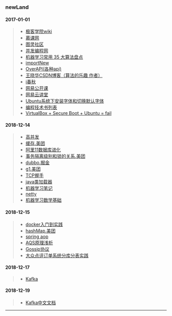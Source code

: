 ### newLand

#### 2017-01-01
>+ [极客学院wiki][]
>+ [慕课网][]
>+ [图灵社区][]
>+ [并发编程网][]
>+ [机器学习常用 35 大算法盘点][]
>+ [importNew][]
>+ [OverAPI(各种api)][]
>+ [王晓华CSDN博客（算法的乐趣 作者）][]
>+ [i春秋][]
>+ [网易公开课][]
>+ [网易云讲堂][]
>+ [Ubuntu系统下安装字体和切换默认字体][]
>+ [编程技术书列表][]
>+ [VirtualBox + Secure Boot + Ubuntu = fail][]

#### 2018-12-14
>+ [高并发][]  
>+ [缓存.美团][]  
>+ [阿里11数据库进化][]  
>+ [事务隔离级别和锁的关系.美团][]  
>+ [dubbo.掘金][]  
>+ [g1.美团][]  
>+ [TCP握手][]  
>+ [java类加载器][]  
>+ [机器学习笔记][]  
>+ [netty][]
>+ [机器学习数学基础][]

#### 2018-12-15
>+ [docker入门到实践][]  
>+ [hashMap.美团][]
>+ [spring aop][]
>+ [AQS原理浅析][]
>+ [Gossip协议][]
>+ [大众点评订单系统分库分表实践][]

#### 2018-12-17
>+ [Kafka][]

#### 2018-12-19
>+ [Kafka中文文档][]

---


[//]: 2017-01-01

[极客学院wiki]: http://wiki.jikexueyuan.com
[慕课网]: http://www.imooc.com/article
[图灵社区]: http://www.ituring.com.cn/book/collected/3
[并发编程网]: http://ifeve.com/
[机器学习常用 35 大算法盘点]: https://mp.weixin.qq.com/s?__biz=MzI3MTA0MTk1MA==&mid=2651986917&idx=2&sn=5ef23083abacb8ec10bae272a6523acb&chksm=f1216f14c656e602deead8940252d779387ecea92e7278ea7822a32fe65925d2a6ab23c5e972&scene=2&srcid=0911mvqhy7LGW7IT5U5IsDnf&from=timeline&isappinstalled=0&pass_ticket=ybVnnsWqdSCqr6ueKf5VpPfuJxVh%2FsH%2BhKO5hupPAxA6bk%2BO0UTANSEsYo8aS64N
[importNew]: http://www.importnew.com/
[OverAPI(各种api)]: http://overapi.com/?url_type=39&object_type=webpage&pos=1
[王晓华CSDN博客（算法的乐趣 作者）]: http://blog.csdn.net/orbit
[i春秋]: http://www.ichunqiu.com/
[网易公开课]: http://open.163.com/
[网易云讲堂]: http://study.163.com/
[Ubuntu系统下安装字体和切换默认字体]: https://my.oschina.net/itblog/blog/278566 
[编程技术书列表]: https://www.oschina.net/question/2529065_2232659
[VirtualBox + Secure Boot + Ubuntu = fail]: https://stegard.net/2016/10/virtualbox-secure-boot-ubuntu-fail/


[//]:  2018-12-14

[高并发]: https://gitbook.cn/books/5b625e94daf78a4dc2deacce/index.html  
[缓存.美团]: https://tech.meituan.com/cache_about.html  
[阿里11数据库进化]: https://yq.aliyun.com/articles/321080  
[事务隔离级别和锁的关系.美团]: https://tech.meituan.com/innodb_lock.html  
[dubbo.掘金]: https://juejin.im/post/5ab09943f265da238f125ee8  
[g1.美团]: https://tech.meituan.com/g1.html  
[TCP握手]: https://www.jianshu.com/p/9968b16b607e  
[java类加载器]: https://blog.csdn.net/javazejian/article/details/73413292  
[机器学习笔记]: https://github.com/fengdu78/Coursera-ML-AndrewNg-Notes  
[netty]: https://waylau.com/netty-4-user-guide/Architectural%20Overview/Summary.html  
[机器学习数学基础]: https://zhuanlan.zhihu.com/p/25197792  

[//]:  2018-12-15  

[hashMap.美团]: https://tech.meituan.com/java_hashmap.html
[docker入门到实践]: https://yeasy.gitbooks.io/docker_practice/compose/usage.html
[spring aop]: http://blog.longjiazuo.com/archives/1606
[AQS原理浅析]: http://ifeve.com/java-special-troops-aqs/
[Gossip协议]: https://www.jianshu.com/p/3aa9a109072c
[大众点评订单系统分库分表实践]: https://tech.meituan.com/dianping_order_db_sharding.html

[//]: 2018-12-17

[Kafka]: http://www.jasongj.com/tags/Kafka/

[//]: 2018-12-19

[Kafka中文文档]: http://kafka.apachecn.org/